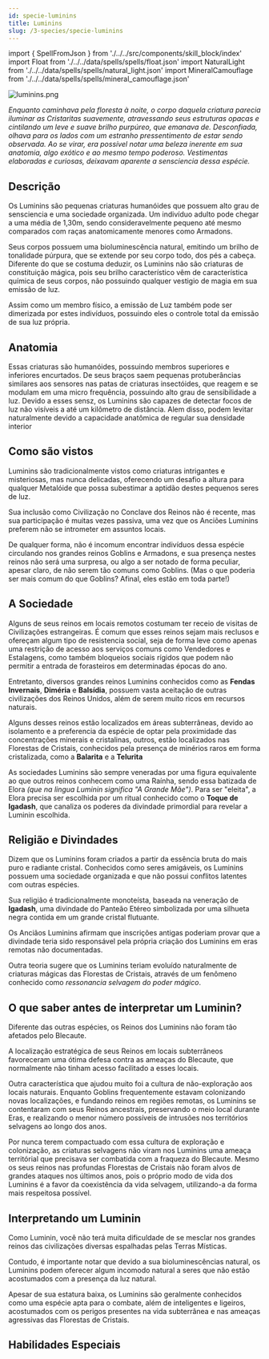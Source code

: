 ```yaml
---
id: specie-luminins
title: Luminins
slug: /3-species/specie-luminins
---
```


import { SpellFromJson } from './../../src/components/skill_block/index'
import Float from './../../data/spells/spells/float.json'
import NaturalLight from './../../data/spells/spells/natural_light.json'
import MineralCamouflage from './../../data/spells/spells/mineral_camouflage.json'

![luminins.png](https://s3.us-west-2.amazonaws.com/fabulas-e-goblins-book/%5Cvscode%5Cf825ad17-1143-4824-8c2d-c448cac0df46.png)

*Enquanto caminhava pela floresta à noite, o corpo daquela criatura parecia iluminar as Cristaritas suavemente, atravessando seus estruturas opacas e cintilando um leve e suave brilho purpúreo, que emanava de.
Desconfiada, olhava para os lados com um estranho pressentimento de estar sendo observada.
Ao se virar, era possível notar uma beleza inerente em sua anatomia, algo exótico e ao mesmo tempo poderoso. Vestimentas elaboradas e curiosas, deixavam aparente a sensciencia dessa espécie.*

## Descrição

Os Luminins são pequenas criaturas humanóides que possuem alto grau de sensciencia e uma sociedade organizada.
Um indivíduo adulto pode chegar a uma média de 1,30m, sendo consideravelmente pequeno até mesmo comparados com raças anatomicamente menores como Armadons.

Seus corpos possuem uma bioluminescência natural, emitindo um brilho de tonalidade púrpura, que se extende por seu corpo todo, dos pés a cabeça.
Diferente do que se costuma deduzir, os Luminins não são criaturas de constituição mágica, pois seu brilho característico vêm de característica química de seus corpos, não possuindo qualquer vestigio de magia em sua emissão de luz.

Assim como um membro físico, a emissão de Luz também pode ser dimerizada por estes indivíduos, possuindo eles o controle total da emissão de sua luz própria.

## Anatomia

Essas criaturas são humanóides, possuindo membros superiores e inferiores encurtados.
De seus braços saem pequenas protuberâncias similares aos sensores nas patas de criaturas insectóides, que reagem e se modulam em uma micro frequência, possuindo alto grau de sensibilidade a luz.
Devido a esses sensz, os Luminins são capazes de detectar focos de luz não visíveis a até um kilômetro de distância.
Alem disso, podem levitar naturalmente devido a capacidade anatômica de regular sua densidade interior

## Como são vistos

Luminins são tradicionalmente vistos como criaturas intrigantes e  misteriosas, mas nunca delicadas, oferecendo um desafio a altura para qualquer Metalóide que possa subestimar a aptidão destes pequenos seres de luz.

Sua inclusão como Civilização no Conclave dos Reinos não é recente, mas sua participação é muitas vezes passiva, uma vez que os Anciões Luminins preferem não se intrometer em assuntos locais.

De qualquer forma, não é incomum encontrar indivíduos dessa espécie circulando nos grandes reinos Goblins e Armadons, e sua presença nestes reinos não será uma surpresa, ou algo a ser notado de forma peculiar, apesar claro, de não serem tão comuns como Goblins. (Mas o que poderia ser mais comum do que Goblins? Afinal, eles estão em toda
parte!)

## A Sociedade

Alguns de seus reinos em locais remotos costumam ter receio de visitas de Civilizações estrangeiras. É comum que esses reinos sejam mais reclusos e ofereçam algum tipo de resistencia social, seja de forma leve como apenas uma restrição de acesso aos serviços comuns como Vendedores e Estalagens, como também bloqueios sociais rígidos que  podem não permitir a entrada de forasteiros em determinadas épocas do ano.

Entretanto, diversos grandes reinos Luminins conhecidos como as **Fendas Invernais**, **Diméria** e **Balsídia**, possuem vasta aceitação de outras civilizações dos Reinos Unidos, além de serem muito ricos em recursos naturais.

Alguns desses reinos estão localizados em áreas subterrâneas, devido ao isolamento e a preferencia da espécie de optar pela proximidade das concentrações minerais e cristalinas, outros, estão localizados nas Florestas de Cristais, conhecidos pela presença de minérios raros em forma cristalizada, como a **Balarita** e a **Telurita**

As sociedades Luminins são sempre veneradas por uma figura equivalente ao que outros reinos conhecem como uma Raínha, sendo essa batizada de Elora *(que na lingua Luminin significa "A Grande Mãe")*.
Para ser "eleita", a Elora precisa ser escolhida por um ritual conhecido como o **Toque de Igadash**, que canaliza os poderes da divindade primordial para revelar a Luminin escolhida.

## Religião e Divindades

Dizem que os Luminins foram criados a partir da essência bruta do mais puro e radiante cristal. Conhecidos como seres amigáveis, os Luminins possuem uma sociedade organizada e que não possui conflitos latentes com outras espécies.

Sua religião é tradicionalmente monoteísta, baseada na veneração de **Igadash**, uma divindade do Panteão Etéreo simbolizada por uma silhueta negra contida em um grande cristal flutuante.

Os Anciãos Luminins afirmam que inscrições antigas poderiam provar que a divindade teria sido responsável pela própria criação dos Luminins em eras remotas não documentadas.

Outra teoria sugere que os Luminins teriam evoluído naturalmente de criaturas mágicas das Florestas de Cristais, através de um fenômeno conhecido como *ressonancia selvagem do poder mágico*.

## O que saber antes de interpretar um Luminin?

Diferente das outras espécies, os Reinos dos Luminins não foram tão afetados pelo Blecaute.

A localização estratégica de seus Reinos em locais subterrâneos favoreceram uma ótima defesa contra as ameaças do Blecaute, que normalmente não tinham acesso facilitado a esses locais.

Outra característica que ajudou muito foi a cultura de não-exploração aos locais naturais. Enquanto Goblins frequentemente estavam colonizando novas localizações, e fundando reinos em regiões remotas, os Luminins se contentaram com seus Reinos ancestrais, preservando o meio local durante Eras, e realizando o menor número possíveis de intrusões nos territórios selvagens ao longo dos anos.

Por nunca terem compactuado com essa cultura de exploração e colonização, as criaturas selvagens não viram nos Luminins uma ameaça territórial que precisava ser combatida com a fraqueza do Blecaute. Mesmo os seus reinos nas profundas Florestas de Cristais não foram alvos de grandes ataques nos últimos anos, pois o próprio modo de vida dos Luminins é a favor da coexistência da vida selvagem, utilizando-a da forma mais respeitosa possível.

## Interpretando um Luminin

Como Luminin, você não terá muita dificuldade de se mesclar nos grandes reinos das civilizações diversas espalhadas pelas Terras Místicas.

Contudo, é importante notar que devido a sua bioluminescências natural, os Luminins podem oferecer algum incomodo natural a seres que não estão acostumados com a presença da luz natural.

Apesar de sua estatura baixa, os Luminins são geralmente conhecidos como uma espécie apta para o combate, além de inteligentes e ligeiros, acostumados com os perigos presentes na vida subterrânea e nas ameaças agressivas das Florestas de Cristais.

## Habilidades Especiais

<SpellFromJson spellData={NaturalLight} />

<SpellFromJson spellData={Float} />

<SpellFromJson spellData={MineralCamouflage} />
